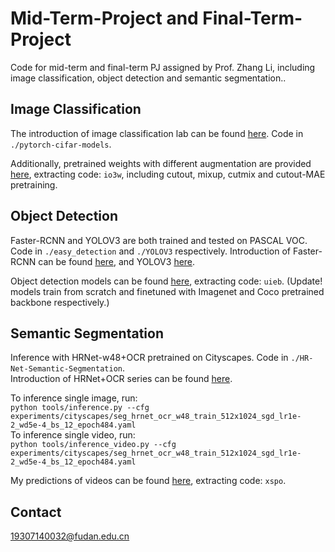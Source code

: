 # Mid-Term-Project and Final-Term-Project
Code for mid-term and final-term PJ assigned by Prof. Zhang Li, including image classification, object detection and semantic segmentation.. 

## Image Classification
The introduction of image classification lab can be found [here](https://github.com/Evergreen0929/Mid-Term-Project/tree/main/pytorch-cifar-models). Code in `./pytorch-cifar-models`.

Additionally, pretrained weights with different augmentation are provided [here](https://pan.baidu.com/s/1FDBt87OKZ3mL3Y8YcbnnKw), extracting code: `io3w`, including cutout, mixup, cutmix and cutout-MAE pretraining.

## Object Detection
Faster-RCNN and YOLOV3 are both trained and tested on PASCAL VOC. Code in `./easy_detection` and `./YOLOV3` respectively.
Introduction of Faster-RCNN can be found [here](https://github.com/misads/easy_detection/blob/master/_assets/_docs/get_started.md), and YOLOV3 [here](https://github.com/Evergreen0929/Mid-Term-Project/tree/main/YOLOV3).

Object detection models can be found [here](https://pan.baidu.com/s/1EGOhBNv_k0YCE1qE187cBw), extracting code: `uieb`. (Update! models train from scratch and finetuned with Imagenet and Coco pretrained backbone respectively.)

## Semantic Segmentation
Inference with HRNet-w48+OCR pretrained on Cityscapes. Code in `./HR-Net-Semantic-Segmentation`.  
Introduction of HRNet+OCR series can be found [here](https://github.com/Evergreen0929/Mid-Term-Project/tree/main/HR-Net-Semantic-Segmentation).

To inference single image, run:   
`python tools/inference.py --cfg experiments/cityscapes/seg_hrnet_ocr_w48_train_512x1024_sgd_lr1e-2_wd5e-4_bs_12_epoch484.yaml`  
To inference single video, run:   
`python tools/inference_video.py --cfg experiments/cityscapes/seg_hrnet_ocr_w48_train_512x1024_sgd_lr1e-2_wd5e-4_bs_12_epoch484.yaml` 

My predictions of videos can be found [here](https://pan.baidu.com/s/1lj2LKDb_wQwbPeEEUDwjrQ), extracting code: `xspo`.  

## Contact
19307140032@fudan.edu.cn
